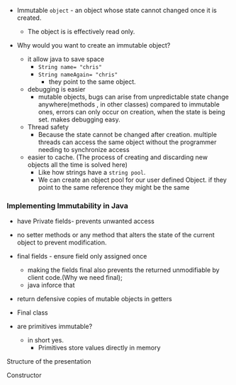 
- Immutable `object` - an object whose state cannot changed once it is created.
	- The object is is effectively read only.


- Why would you want to create an immutable object?
	- it allow java to save space 
		- `String name= "chris"`
		- `String nameAgain= "chris"`
			- they point to the same object.
	- debugging is easier
		- mutable objects, bugs can arise from unpredictable state change anywhere(methods , in other classes) compared to immutable ones, errors can only occur on creation, when the state is being set. makes debugging easy.
	- Thread safety 
		- Because the state cannot be changed after creation. multiple threads can access the same object without the programmer  needing to synchronize access
	- easier to cache. (The process of creating and discarding new objects all the time is solved here)
		- Like how strings have a `string pool`.
		- We can create an object pool for our user defined Object. if they point to the same reference they might be the same


### Implementing Immutability  in Java

- have Private fields- prevents unwanted access
- no setter methods or any method that alters the state of the current object to prevent modification.
- final fields - ensure field only assigned once
	- making the fields final also prevents the returned unmodifiable by client code.(Why we need final); 
	- java inforce that 
- return defensive copies of mutable objects in getters
- Final class

- are primitives immutable?
	- in short yes. 
		- Primitives store values directly in memory




Structure of the presentation


Constructor 


